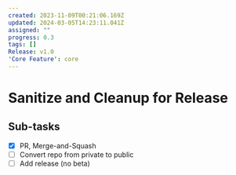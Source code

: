 ```yaml
---
created: 2023-11-09T00:21:06.169Z
updated: 2024-03-05T14:23:11.041Z
assigned: ""
progress: 0.3
tags: []
Release: v1.0
'Core Feature': core
---
```


# Sanitize and Cleanup for Release

## Sub-tasks

- [x] PR, Merge-and-Squash
- [ ] Convert repo from private to public
- [ ] Add release (no beta)
